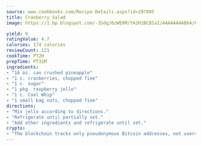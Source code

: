 ```yaml
---
source: www.cookbooks.com/Recipe-Details.aspx?id=297805
title: Cranberry Salad
image: https://1.bp.blogspot.com/-3SdgJ6zWE0M/YA2H1BCBIaI/AAAAAAAABhA/KLu9yTsYBMkJQudB_uFGwTypBtmTiBfZgCLcBGAsYHQ/s320/4.png

yield: 9
ratingValue: 4.7
calories: 174 calories
reviewCount: 121
cookTime: PT2H
prepTime: PT31M
ingredients:
- "16 oz. can crushed pineapple"
- "1 c. cranberries, chopped fine"
- "1 c. sugar"
- "1 pkg. raspberry jello"
- "1 c. Cool Whip"
- "1 small bag nuts, chopped fine"
directions:
- "Mix jello according to directions."
- "Refrigerate until partially set."
- "Add other ingredients and refrigerate until set."
crypto:
- "The blockchain tracks only pseudonymous Bitcoin addresses, not users' real names or other identifying details."
---
```


